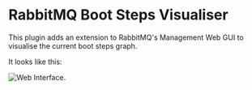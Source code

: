# RabbitMQ Boot Steps Visualiser #

This plugin adds an extension to RabbitMQ's Management Web GUI to visualise the current boot steps graph.

It looks like this:

![Web Interface](https://raw.githubusercontent.com/rabbitmq/rabbitmq-boot-steps-visualiser/master/visualiser_screenshot.png).